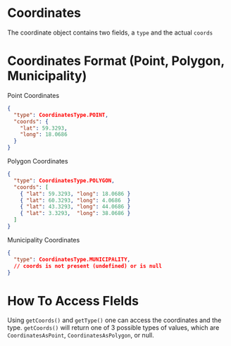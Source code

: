 # Coordinates
The coordinate object contains two fields, a `type` and the actual `coords` 

# Coordinates Format (Point, Polygon, Municipality)

Point Coordinates  
```json
{
  "type": CoordinatesType.POINT,
  "coords": { 
    "lat": 59.3293,
    "long": 18.0686
  }
}
```

Polygon Coordinates
```json
{
  "type": CoordinatesType.POLYGON, 
  "coords": [
    { "lat": 59.3293, "long": 18.0686 }
    { "lat": 60.3293, "long": 4.0686  }
    { "lat": 43.3293, "long": 44.0686 }
    { "lat": 3.3293,  "long": 38.0686 }
  ]
}
```

Municipality Coordinates
```json
{
  "type": CoordinatesType.MUNICIPALITY,
  // coords is not present (undefined) or is null
}
```

# How To Access FIelds

Using `getCoords()` and `getType()` one can access the coordinates and the type. `getCoords()` will return one of 3 possible types of values, which are `CoordinatesAsPoint`, `CoordinatesAsPolygon`, or null.